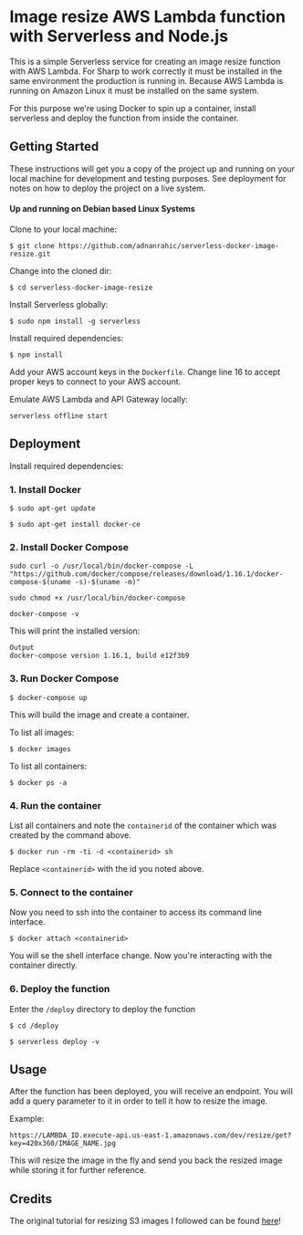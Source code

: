 # Image resize AWS Lambda function with Serverless and Node.js

This is a simple Serverless service for creating an image resize function with AWS Lambda. For Sharp to work correctly it must be installed in the same environment the production is running in. Because AWS Lambda is running on Amazon Linux it must be installed on the same system.

For this purpose we're using Docker to spin up a container, install serverless and deploy the function from inside the container.

## Getting Started

These instructions will get you a copy of the project up and running on your local machine for development and testing purposes. See deployment for notes on how to deploy the project on a live system.

#### Up and running on Debian based Linux Systems

Clone to your local machine:
```
$ git clone https://github.com/adnanrahic/serverless-docker-image-resize.git
```

Change into the cloned dir:
```
$ cd serverless-docker-image-resize
```

Install Serverless globally:
```
$ sudo npm install -g serverless
```

Install required dependencies:
```
$ npm install
```

Add your AWS account keys in the `Dockerfile`. Change line 16 to accept proper keys to connect to your AWS account.

Emulate AWS Lambda and API Gateway locally:
```
serverless offline start
```

## Deployment

Install required dependencies:

### 1. Install Docker
```
$ sudo apt-get update

$ sudo apt-get install docker-ce
```

### 2. Install Docker Compose
```
sudo curl -o /usr/local/bin/docker-compose -L "https://github.com/docker/compose/releases/download/1.16.1/docker-compose-$(uname -s)-$(uname -m)"

sudo chmod +x /usr/local/bin/docker-compose

docker-compose -v
```

This will print the installed version:
```
Output
docker-compose version 1.16.1, build e12f3b9
```

### 3. Run Docker Compose
```
$ docker-compose up
```
This will build the image and create a container.

To list all images:
```
$ docker images
```

To list all containers:
```
$ docker ps -a
```

### 4. Run the container
List all containers and note the `containerid` of the container which was created by the command above.

```
$ docker run -rm -ti -d <containerid> sh
```

Replace `<containerid>` with the id you noted above.

### 5. Connect to the container

Now you need to ssh into the container to access its command line interface.
```
$ docker attach <containerid>
```

You will se the shell interface change. Now you're interacting with the container directly.

### 6. Deploy the function

Enter the `/deploy` directory to deploy the function
```
$ cd /deploy

$ serverless deploy -v
```

## Usage

After the function has been deployed, you will receive an endpoint. You will add a query parameter to it in order to tell it how to resize the image.

Example:
```
https://LAMBDA_ID.execute-api.us-east-1.amazonaws.com/dev/resize/get?key=420x360/IMAGE_NAME.jpg
```

This will resize the image in the fly and send you back the resized image while storing it for further reference.

## Credits
The original tutorial for resizing S3 images I followed can be found [here](https://aws.amazon.com/blogs/compute/resize-images-on-the-fly-with-amazon-s3-aws-lambda-and-amazon-api-gateway/)!

